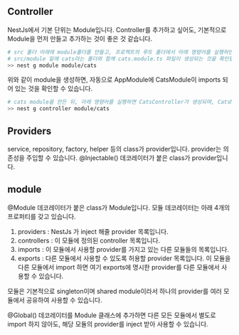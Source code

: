## Controller

NestJs에서 기본 단위는 Module입니다. Controller를 추가하고 싶어도, 기본적으로 Module을 먼저 만들고 추가하는 것이 좋은 것 같습니다.

```bash
# src 폴더 아래에 module폴더를 만들고, 프로젝트의 루트 폴더에서 아래 명령어를 실행하면,
# src/module 밑에 cats라는 폴더와 함께 cats.module.ts 파일이 생성되는 것을 확인할 수 있습니다.
>> nest g module module/cats
```
위와 같이 module을 생성하면, 자동으로 AppModule에 CatsModule이 imports 되어 있는 것을 확인할 수 있습니다.

```bash
# cats module을 만든 뒤, 아래 명령어를 실행하면 CatsController가 생성되며, CatsModule의 controller로 자동으로 등록됩니다.
>> nest g controller module/cats
```

## Providers

service, repository, factory, helper 등의 class가 provider입니다.
provider는 의존성을 주입할 수 있습니다.
@Injectable() 데코레이터가 붙은 class가 provider입니다.

## module

@Module 데코레이터가 붙은 class가 Module입니다.
모듈 데코레이터는 아래 4개의 프로퍼티를 갖고 있습니다.
1) providers : NestJs 가 inject 해줄 provider 목록입니다.
2) controllers : 이 모듈에 정의된 controller 목록입니다.
3) imports : 이 모듈에서 사용할 provider를 가지고 있는 다른 모듈들의 목록입니다.
4) exports : 다른 모듈에서 사용할 수 있도록 허용할 provider 목록입니다. 이 모듈을 다른 모듈에서 import 하면 여기 exports에 명시한 provider를 다른 모듈에서 사용할 수 있습니다.

모듈은 기본적으로 singleton이며 shared module이라서 하나의 provider를 여러 모듈에서 공유하여 사용할 수 있습니다.

@Global() 데코레이터를 Module 클래스에 추가하면 다른 모든 모듈에서 별도로 import 하지 않아도, 해당 모듈의 provider를 inject 받아 사용할 수 있습니다.
